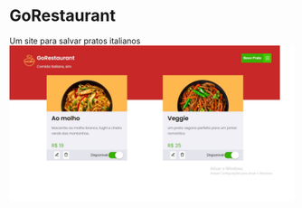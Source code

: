 <h1>GoRestaurant</h1>
Um site para salvar pratos italianos 

<img src="./public/site.jpg" alt="Resultado da aplicação">
   